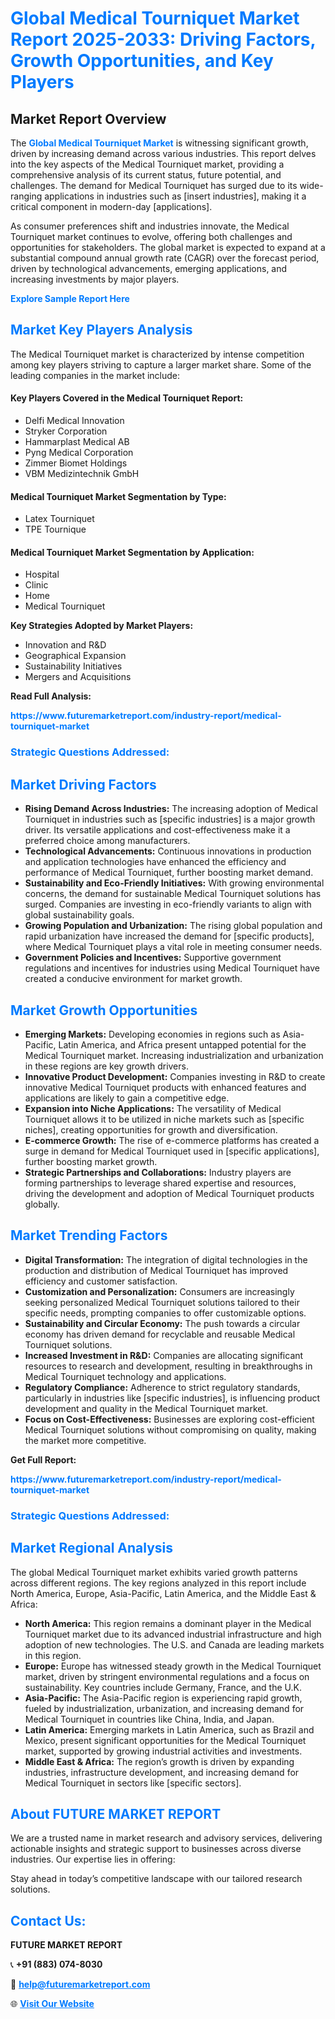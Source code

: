 <h1 style="color: #007BFF;">Global Medical Tourniquet Market Report 2025-2033: Driving Factors, Growth Opportunities, and Key Players</h1>

<section id="overview">
<h2>Market Report Overview</h2>
<p>The <a href="https://www.futuremarketreport.com/industry-report/medical-tourniquet-market" style="color: #007BFF; text-decoration: none;"><strong>Global Medical Tourniquet Market</strong></a> is witnessing significant growth, driven by increasing demand across various industries. This report delves into the key aspects of the Medical Tourniquet market, providing a comprehensive analysis of its current status, future potential, and challenges. The demand for Medical Tourniquet has surged due to its wide-ranging applications in industries such as [insert industries], making it a critical component in modern-day [applications].</p>
<p>As consumer preferences shift and industries innovate, the Medical Tourniquet market continues to evolve, offering both challenges and opportunities for stakeholders. The global market is expected to expand at a substantial compound annual growth rate (CAGR) over the forecast period, driven by technological advancements, emerging applications, and increasing investments by major players.</p>
</section>

<section id="overview">
<p><a href="https://www.futuremarketreport.com/request-sample/reportId=125019" style="color: #007BFF; text-decoration: none;"><strong>Explore Sample Report Here</strong></a></p>
</section>

<section id="key-players">
<h2 style="color: #007BFF;">Market Key Players Analysis</h2>
<p>The Medical Tourniquet market is characterized by intense competition among key players striving to capture a larger market share. Some of the leading companies in the market include:</p>
<h4>Key Players Covered in the Medical Tourniquet Report:</h4>
<ul><li>Delfi Medical Innovation</li><li>Stryker Corporation</li><li>Hammarplast Medical AB</li><li>Pyng Medical Corporation</li><li>Zimmer Biomet Holdings</li><li>VBM Medizintechnik GmbH</li></ul>
<h4>Medical Tourniquet Market Segmentation by Type:</h4>
<ul><li>Latex Tourniquet</li><li>TPE Tournique</li></ul>

<h4>Medical Tourniquet Market Segmentation by Application:</h4>
<ul><li>Hospital</li><li>Clinic</li><li>Home</li><li>Medical Tourniquet</li></ul>
<p><strong>Key Strategies Adopted by Market Players:</strong></p>
<ul>
<li>Innovation and R&D</li>
<li>Geographical Expansion</li>
<li>Sustainability Initiatives</li>
<li>Mergers and Acquisitions</li>
</ul>
</section>

<section>
<p><strong>Read Full Analysis: </strong></p><a href="https://www.futuremarketreport.com/industry-report/medical-tourniquet-market" style="color: #007BFF; text-decoration: none;"><strong>https://www.futuremarketreport.com/industry-report/medical-tourniquet-market</strong></a>
<h3 style="color: #007BFF;">Strategic Questions Addressed:</h3>
</section>

<section id="driving-factors">
<h2 style="color: #007BFF;">Market Driving Factors</h2>
<ul>
<li><strong>Rising Demand Across Industries:</strong> The increasing adoption of Medical Tourniquet in industries such as [specific industries] is a major growth driver. Its versatile applications and cost-effectiveness make it a preferred choice among manufacturers.</li>
<li><strong>Technological Advancements:</strong> Continuous innovations in production and application technologies have enhanced the efficiency and performance of Medical Tourniquet, further boosting market demand.</li>
<li><strong>Sustainability and Eco-Friendly Initiatives:</strong> With growing environmental concerns, the demand for sustainable Medical Tourniquet solutions has surged. Companies are investing in eco-friendly variants to align with global sustainability goals.</li>
<li><strong>Growing Population and Urbanization:</strong> The rising global population and rapid urbanization have increased the demand for [specific products], where Medical Tourniquet plays a vital role in meeting consumer needs.</li>
<li><strong>Government Policies and Incentives:</strong> Supportive government regulations and incentives for industries using Medical Tourniquet have created a conducive environment for market growth.</li>
</ul>
</section>

<section id="growth-opportunities">
<h2 style="color: #007BFF;">Market Growth Opportunities</h2>
<ul>
<li><strong>Emerging Markets:</strong> Developing economies in regions such as Asia-Pacific, Latin America, and Africa present untapped potential for the Medical Tourniquet market. Increasing industrialization and urbanization in these regions are key growth drivers.</li>
<li><strong>Innovative Product Development:</strong> Companies investing in R&D to create innovative Medical Tourniquet products with enhanced features and applications are likely to gain a competitive edge.</li>
<li><strong>Expansion into Niche Applications:</strong> The versatility of Medical Tourniquet allows it to be utilized in niche markets such as [specific niches], creating opportunities for growth and diversification.</li>
<li><strong>E-commerce Growth:</strong> The rise of e-commerce platforms has created a surge in demand for Medical Tourniquet used in [specific applications], further boosting market growth.</li>
<li><strong>Strategic Partnerships and Collaborations:</strong> Industry players are forming partnerships to leverage shared expertise and resources, driving the development and adoption of Medical Tourniquet products globally.</li>
</ul>
</section>

<section id="trending-factors">
<h2 style="color: #007BFF;">Market Trending Factors</h2>
<ul>
<li><strong>Digital Transformation:</strong> The integration of digital technologies in the production and distribution of Medical Tourniquet has improved efficiency and customer satisfaction.</li>
<li><strong>Customization and Personalization:</strong> Consumers are increasingly seeking personalized Medical Tourniquet solutions tailored to their specific needs, prompting companies to offer customizable options.</li>
<li><strong>Sustainability and Circular Economy:</strong> The push towards a circular economy has driven demand for recyclable and reusable Medical Tourniquet solutions.</li>
<li><strong>Increased Investment in R&D:</strong> Companies are allocating significant resources to research and development, resulting in breakthroughs in Medical Tourniquet technology and applications.</li>
<li><strong>Regulatory Compliance:</strong> Adherence to strict regulatory standards, particularly in industries like [specific industries], is influencing product development and quality in the Medical Tourniquet market.</li>
<li><strong>Focus on Cost-Effectiveness:</strong> Businesses are exploring cost-efficient Medical Tourniquet solutions without compromising on quality, making the market more competitive.</li>
</ul>
</section>

<section>
<p><strong>Get Full Report: </strong></p><a href="https://www.futuremarketreport.com/industry-report/medical-tourniquet-market" style="color: #007BFF; text-decoration: none;"><strong>https://www.futuremarketreport.com/industry-report/medical-tourniquet-market</strong></a>
<h3 style="color: #007BFF;">Strategic Questions Addressed:</h3>
</section>


<section id="regional-analysis">
<h2 style="color: #007BFF;">Market Regional Analysis</h2>
<p>The global Medical Tourniquet market exhibits varied growth patterns across different regions. The key regions analyzed in this report include North America, Europe, Asia-Pacific, Latin America, and the Middle East & Africa:</p>
<ul>
<li><strong>North America:</strong> This region remains a dominant player in the Medical Tourniquet market due to its advanced industrial infrastructure and high adoption of new technologies. The U.S. and Canada are leading markets in this region.</li>
<li><strong>Europe:</strong> Europe has witnessed steady growth in the Medical Tourniquet market, driven by stringent environmental regulations and a focus on sustainability. Key countries include Germany, France, and the U.K.</li>
<li><strong>Asia-Pacific:</strong> The Asia-Pacific region is experiencing rapid growth, fueled by industrialization, urbanization, and increasing demand for Medical Tourniquet in countries like China, India, and Japan.</li>
<li><strong>Latin America:</strong> Emerging markets in Latin America, such as Brazil and Mexico, present significant opportunities for the Medical Tourniquet market, supported by growing industrial activities and investments.</li>
<li><strong>Middle East & Africa:</strong> The region’s growth is driven by expanding industries, infrastructure development, and increasing demand for Medical Tourniquet in sectors like [specific sectors].</li>
</ul>
</section>

<footer>
<h2 style="color: #007BFF;">About FUTURE MARKET REPORT</h2>
<p>We are a trusted name in market research and advisory services, delivering actionable insights and strategic support to businesses across diverse industries. Our expertise lies in offering:</p>

<p>Stay ahead in today’s competitive landscape with our tailored research solutions.</p>

<h2 style="color: #007BFF;">Contact Us:</h2>
<p><strong>FUTURE MARKET REPORT</strong></p>
<p>📞 <strong>+91 (883) 074-8030</strong></p>
<p>📧 <strong><a href="mailto:help@futuremarketreport.com" style="color: #007BFF;">help@futuremarketreport.com</a></strong></p>
<p>🌐 <strong><a href="https://www.futuremarketreport.com/" style="color: #007BFF;">Visit Our Website</a></strong></p>
</footer>